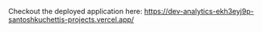 Checkout the deployed application here: https://dev-analytics-ekh3eyj9p-santoshkuchettis-projects.vercel.app/
